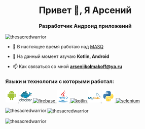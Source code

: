 <h1 align="center">Привет 👋, Я Арсений</h1>
<h3 align="center">Разработчик Андроид приложений</h3>

<p align="left"> <img src="https://komarev.com/ghpvc/?username=thesacredwarrior&label=Profile%20views&color=0e75b6&style=flat" alt="thesacredwarrior" /> </p>

- 🔭 В настоящее время работаю над [MASQ](https://github.com/thesacredwarrior/Masq)

- 🌱 На данный момент изучаю **Kotlin, Android**

- 📫 Как связаться со мной **arsenijkolmakoff@ya.ru**


<p align="left">
</p>

<h3 align="left">Языки и технологии с которыми работал:</h3>
<p align="left"> <a href="https://developer.android.com" target="_blank" rel="noreferrer"> <img src="https://raw.githubusercontent.com/devicons/devicon/master/icons/android/android-original-wordmark.svg" alt="android" width="40" height="40"/> </a> <a href="https://www.docker.com/" target="_blank" rel="noreferrer"> <img src="https://raw.githubusercontent.com/devicons/devicon/master/icons/docker/docker-original-wordmark.svg" alt="docker" width="40" height="40"/> </a> <a href="https://firebase.google.com/" target="_blank" rel="noreferrer"> <img src="https://www.vectorlogo.zone/logos/firebase/firebase-icon.svg" alt="firebase" width="40" height="40"/> </a> <a href="https://www.java.com" target="_blank" rel="noreferrer"> <img src="https://raw.githubusercontent.com/devicons/devicon/master/icons/java/java-original.svg" alt="java" width="40" height="40"/> </a> <a href="https://kotlinlang.org" target="_blank" rel="noreferrer"> <img src="https://www.vectorlogo.zone/logos/kotlinlang/kotlinlang-icon.svg" alt="kotlin" width="40" height="40"/> </a> <a href="https://www.mysql.com/" target="_blank" rel="noreferrer"> <img src="https://raw.githubusercontent.com/devicons/devicon/master/icons/mysql/mysql-original-wordmark.svg" alt="mysql" width="40" height="40"/> </a> <a href="https://www.python.org" target="_blank" rel="noreferrer"> <img src="https://raw.githubusercontent.com/devicons/devicon/master/icons/python/python-original.svg" alt="python" width="40" height="40"/> </a> <a href="https://www.selenium.dev" target="_blank" rel="noreferrer"> <img src="https://raw.githubusercontent.com/detain/svg-logos/780f25886640cef088af994181646db2f6b1a3f8/svg/selenium-logo.svg" alt="selenium" width="40" height="40"/> </a> </p>

<p><img align="left" src="https://github-readme-stats.vercel.app/api/top-langs?username=thesacredwarrior&show_icons=true&locale=en&layout=compact" alt="thesacredwarrior" /></p>

<p>&nbsp;<img align="center" src="https://github-readme-stats.vercel.app/api?username=thesacredwarrior&show_icons=true&locale=en" alt="thesacredwarrior" /></p>

<p><img align="center" src="https://github-readme-streak-stats.herokuapp.com/?user=thesacredwarrior&" alt="thesacredwarrior" /></p>
